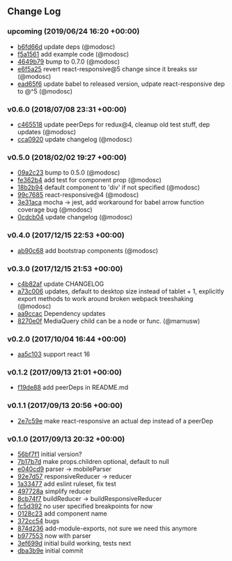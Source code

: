 ## Change Log

### upcoming (2019/06/24 16:20 +00:00)
- [b6fd66d](https://github.com/modosc/react-responsive-redux/commit/b6fd66db4bf11c1e4bea752a6dc614f9361894be) update deps (@modosc)
- [f5a1561](https://github.com/modosc/react-responsive-redux/commit/f5a15614644e018e9cf09509b6e647ca386c7570) add example code (@modosc)
- [4649b79](https://github.com/modosc/react-responsive-redux/commit/4649b79f3956241d4e609d853fddc42ef1fb9667) bump to 0.7.0 (@modosc)
- [e6f5a25](https://github.com/modosc/react-responsive-redux/commit/e6f5a252929b6bbf16f5bc06609b10ea93ba6ba9) revert react-responsive@5 change since it breaks ssr (@modosc)
- [ead65f6](https://github.com/modosc/react-responsive-redux/commit/ead65f60a1bc7e48b732291ca0f9d0c0600c91cf) update babel to released version, udpate react-responsive dep to @^5 (@modosc)

### v0.6.0 (2018/07/08 23:31 +00:00)
- [c465518](https://github.com/modosc/react-responsive-redux/commit/c4655186de52008ee5f6a7ed2fffcd5ab235b29a) update peerDeps for redux@4, cleanup old test stuff, dep updates (@modosc)
- [cca0920](https://github.com/modosc/react-responsive-redux/commit/cca0920982e5a688fed7aa20ca398d5ea18139ba) update changelog (@modosc)

### v0.5.0 (2018/02/02 19:27 +00:00)
- [09a2c23](https://github.com/modosc/react-responsive-redux/commit/09a2c23e012365bc651aa4f31ee531c6de44c8d0) bump to 0.5.0 (@modosc)
- [fe362b4](https://github.com/modosc/react-responsive-redux/commit/fe362b4a1a3eea26231a48b1b8010eeb6827f870) add test for component prop (@modosc)
- [18b2b94](https://github.com/modosc/react-responsive-redux/commit/18b2b9460d2049b15141d3df49529baf5f8e6337) default component to 'div' if not specified (@modosc)
- [99c7685](https://github.com/modosc/react-responsive-redux/commit/99c7685e913a5f6bbbedd90a1b5a8bd5fd8f7420) react-responsive@4 (@modosc)
- [3e31aca](https://github.com/modosc/react-responsive-redux/commit/3e31aca9a38cec8c4299115d5fb7b56b92df71a4) mocha -> jest, add workaround for babel arrow function coverage bug (@modosc)
- [0cdcb04](https://github.com/modosc/react-responsive-redux/commit/0cdcb04f922de6d56271fed721a1b5f917886fb2) update changelog (@modosc)

### v0.4.0 (2017/12/15 22:53 +00:00)
- [ab90c68](https://github.com/modosc/react-responsive-redux/commit/ab90c688f9dfd9ae9d8cdda8f7a122581413c8fb) add bootstrap components (@modosc)

### v0.3.0 (2017/12/15 21:53 +00:00)
- [c4b82af](https://github.com/modosc/react-responsive-redux/commit/c4b82af78f78820f978d6505f5e46fc4d20e51d0) update CHANGELOG
- [a73c006](https://github.com/modosc/react-responsive-redux/commit/a73c00628754ef7ac22ed45d7606cfe3536cd3ff) updates, default to desktop size instead of tablet + 1, explicitly export methods to work around broken webpack treeshaking (@modosc)
- [aa9ccac](https://github.com/modosc/react-responsive-redux/commit/aa9ccac94e6e6ab837f21fce8ea55d01476fa4d1) Dependency updates
- [8270e0f](https://github.com/modosc/react-responsive-redux/commit/8270e0ff2433c86d52ec9c027d1908c934b48f4e) MediaQuery child can be a node or func. (@marnusw)

### v0.2.0 (2017/10/04 16:44 +00:00)
- [aa5c103](https://github.com/modosc/react-responsive-redux/commit/aa5c1037b3a63e47e2425a2079cd91c807777c93) support react 16

### v0.1.2 (2017/09/13 21:01 +00:00)
- [f19de88](https://github.com/modosc/react-responsive-redux/commit/f19de88205ad7cf033e805958a4b6518357dae29) add peerDeps in README.md

### v0.1.1 (2017/09/13 20:56 +00:00)
- [2e7c59e](https://github.com/modosc/react-responsive-redux/commit/2e7c59e10717aa75bfcbc72a0dd5a0eafd4dab4c) make react-responsive an actual dep instead of a peerDep

### v0.1.0 (2017/09/13 20:32 +00:00)
- [56bf7f1](https://github.com/modosc/react-responsive-redux/commit/56bf7f11bf297bc5953c70cbd56628876bcca916) initial version?
- [7b17b7d](https://github.com/modosc/react-responsive-redux/commit/7b17b7d0cd995276e2a3405938e7db4fa9b101d0) make props.children optional, default to null
- [e040cd9](https://github.com/modosc/react-responsive-redux/commit/e040cd940ce8a3657997f98c014699520240cedc) parser -> mobileParser
- [92e7d57](https://github.com/modosc/react-responsive-redux/commit/92e7d57f22c4636da7c5d55028aee1631469895e) responsiveReducer -> reducer
- [1a33477](https://github.com/modosc/react-responsive-redux/commit/1a33477a5171f79096924568e0e4c435a8ce7885) add eslint ruleset, fix test
- [497728a](https://github.com/modosc/react-responsive-redux/commit/497728a07254127c4bd187a0f03e9250f5cbf9d8) simplify reducer
- [8cb74f7](https://github.com/modosc/react-responsive-redux/commit/8cb74f729dcbb5e0c4713153646a6529ad644309) buildReducer -> buildResponsiveReducer
- [fc5d392](https://github.com/modosc/react-responsive-redux/commit/fc5d3929cdebb44ce24ca843b1970b9d4bffdf98) no user specified breakpoints for now
- [0128c23](https://github.com/modosc/react-responsive-redux/commit/0128c23a17312da393256ff6ddbf87c6f320b171) add component name
- [372cc54](https://github.com/modosc/react-responsive-redux/commit/372cc546028fbf63030979f105db77c081da3723) bugs
- [874d236](https://github.com/modosc/react-responsive-redux/commit/874d236d580ea204796837de9c3a54d45894f543) add-module-exports, not sure we need this anymore
- [b977553](https://github.com/modosc/react-responsive-redux/commit/b977553339804f0f67dd69fd581dc38c7b4e3dd4) now with parser
- [3ef699d](https://github.com/modosc/react-responsive-redux/commit/3ef699d9eb00ed083aae4c041d66c4844f6a835c) initial build working, tests next
- [dba3b9e](https://github.com/modosc/react-responsive-redux/commit/dba3b9e2ecd78c5af7725011c44ca56c3bf22b01) initial commit